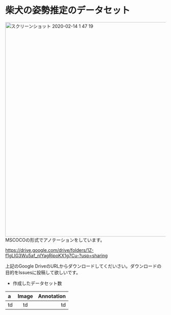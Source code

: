 # 柴犬の姿勢推定のデータセット
<img width="673" alt="スクリーンショット 2020-02-14 1 47 19" src="https://user-images.githubusercontent.com/54575368/94964736-307f8080-0535-11eb-8d45-cfc759bf609c.png">
MSCOCOの形式でアノテーションをしています。  

https://drive.google.com/drive/folders/1Z-f1gLIG3Wu5af_nlYagRipoKX1g7Cu-?usp=sharing  

上記のGoogle DriveのURLからダウンロードしてくだいさい。ダウンロードの目的をIssuesに投稿して欲しいです。

* 作成したデータセット数

| a| Image | Annotation|
| :-- | :-: | --: |
| td | td | td |
